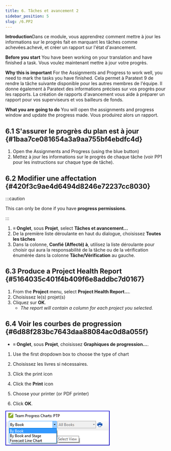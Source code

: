 ```yaml
---
title: 6. Tâches et avancement 2
sidebar_position: 5
slug: /6.PP2
---
```




**Introduction**Dans ce module, vous apprendrez comment mettre à jour les informations sur le progrès fait en marquant les tâches comme achevées.achevé, et créer un rapport sur l'état d'avancement.


**Before you start**  You have been working on your translation and have finished a task. Vous voulez maintenant mettre à jour votre progrès.


**Why this is important**  For the Assignments and Progress to work well, you need to mark the tasks you have finished. Cela permet à Paratext 9 de rendre la tâche suivante disponible pour les autres membres de l'équipe. Il donne également à Paratext des informations précises sur vos progrès pour les rapports. La création de rapports d'avancement vous aide à préparer un rapport pour vos superviseurs et vos bailleurs de fonds.


**What you are going to do**  You will open the assignments and progress window and update the progress made. Vous produirez alors un rapport.


## 6.1 S'assurer le progrès du plan est à jour {#1baa7ce081654a3a9aa755bf4ebdfc4d}

1. Open the Assignments and Progress (using the blue button)
1. Mettez à jour les informations sur le progrès de chaque tâche (voir PP1 pour les instructions sur chaque type de tâche).

## 6.2 Modifier une affectation {#420f3c9ae4d6494d8246e72237cc8030}


:::caution

This can only be done if you have **progress permissions**.

:::



1. **≡ Onglet**, sous **Projet**, select **Tâches et avancement…**
1. De la première liste déroulante en haut du dialogue, choisissez **Toutes les tâches**
1. Dans la colonne, **Confié (Affecté) à**, utilisez la liste déroulante pour choisir qui aura la responsabilité de la tâche ou de la vérification énumérée dans la colonne **Tâche/Vérification** au gauche.

## 6.3 Produce a Project Health Report {#5164035c401f4b409f6e8addbc7d0167}

1. From the **Project** menu, select **Project Health Report…**.
1. Choisissez le(s) projet(s)
1. Cliquez sur **OK**.
    - _The report will contain a column for each project you selected._

## **6.4 Voir les courbes de progression** {#6d88f283bc7643daa88084ac0d8a055f}

- **≡ Onglet**, sous **Projet**, choisissez **Graphiques de progression…**.

<div class='notion-row'>
<div class='notion-column' style={{width: 'calc((100% - (min(32px, 4vw) * 1)) * 0.5)'}}>

1. Use the first dropdown box to choose the type of chart

1. Choisissez les livres si nécessaires.

1. Click the print icon

1. Click the **Print** icon

1. Choose your printer (or PDF printer)

1. Click **OK**.

</div><div className='notion-spacer'></div>

<div class='notion-column' style={{width: 'calc((100% - (min(32px, 4vw) * 1)) * 0.5)'}}>

![](./1163930921.png)

</div><div className='notion-spacer'></div>
</div>

